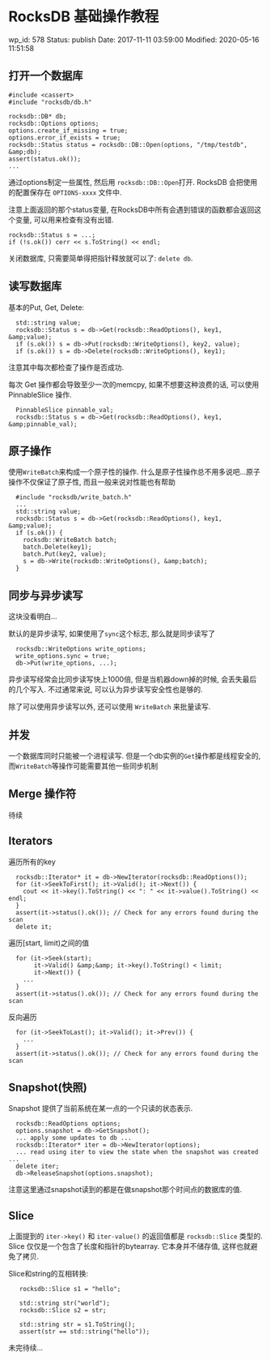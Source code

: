 # RocksDB 基础操作教程


wp_id: 578
Status: publish
Date: 2017-11-11 03:59:00
Modified: 2020-05-16 11:51:58


## 打开一个数据库

```
#include <cassert>
#include "rocksdb/db.h"

rocksdb::DB* db;
rocksdb::Options options;
options.create_if_missing = true;
options.error_if_exists = true;
rocksdb::Status status = rocksdb::DB::Open(options, "/tmp/testdb", &amp;db);
assert(status.ok());
...
```

通过options制定一些属性, 然后用 `rocksdb::DB::Open`打开. RocksDB 会把使用的配置保存在 `OPTIONS-xxxx` 文件中.

注意上面返回的那个status变量, 在RocksDB中所有会遇到错误的函数都会返回这个变量, 可以用来检查有没有出错.

```
rocksdb::Status s = ...;
if (!s.ok()) cerr << s.ToString() << endl;
```

关闭数据库, 只需要简单得把指针释放就可以了: `delete db`.

## 读写数据库

基本的Put, Get, Delete:

```
  std::string value;
  rocksdb::Status s = db->Get(rocksdb::ReadOptions(), key1, &amp;value);
  if (s.ok()) s = db->Put(rocksdb::WriteOptions(), key2, value);
  if (s.ok()) s = db->Delete(rocksdb::WriteOptions(), key1);
```

注意其中每次都检查了操作是否成功.

每次 Get 操作都会导致至少一次的memcpy, 如果不想要这种浪费的话, 可以使用 PinnableSlice 操作.

```
  PinnableSlice pinnable_val;
  rocksdb::Status s = db->Get(rocksdb::ReadOptions(), key1, &amp;pinnable_val);
```

## 原子操作

使用`WriteBatch`来构成一个原子性的操作. 什么是原子性操作总不用多说吧...原子操作不仅保证了原子性, 而且一般来说对性能也有帮助

```
  #include "rocksdb/write_batch.h"
  ...
  std::string value;
  rocksdb::Status s = db->Get(rocksdb::ReadOptions(), key1, &amp;value);
  if (s.ok()) {
    rocksdb::WriteBatch batch;
    batch.Delete(key1);
    batch.Put(key2, value);
    s = db->Write(rocksdb::WriteOptions(), &amp;batch);
  }
```

## 同步与异步读写

这块没看明白...

默认的是异步读写, 如果使用了`sync`这个标志, 那么就是同步读写了

```
  rocksdb::WriteOptions write_options;
  write_options.sync = true;
  db->Put(write_options, ...);
```

异步读写经常会比同步读写快上1000倍, 但是当机器down掉的时候, 会丢失最后的几个写入. 不过通常来说, 可以认为异步读写安全性也是够的.

除了可以使用异步读写以外, 还可以使用 `WriteBatch` 来批量读写.

## 并发

一个数据库同时只能被一个进程读写. 但是一个db实例的`Get`操作都是线程安全的, 而`WriteBatch`等操作可能需要其他一些同步机制

## Merge 操作符

待续

## Iterators

遍历所有的key

```
  rocksdb::Iterator* it = db->NewIterator(rocksdb::ReadOptions());
  for (it->SeekToFirst(); it->Valid(); it->Next()) {
    cout << it->key().ToString() << ": " << it->value().ToString() << endl;
  }
  assert(it->status().ok()); // Check for any errors found during the scan
  delete it;
```

遍历[start, limit)之间的值

```
  for (it->Seek(start);
       it->Valid() &amp;&amp; it->key().ToString() < limit;
       it->Next()) {
    ...
  }
  assert(it->status().ok()); // Check for any errors found during the scan
```

反向遍历

```
  for (it->SeekToLast(); it->Valid(); it->Prev()) {
    ...
  }
  assert(it->status().ok()); // Check for any errors found during the scan
```

## Snapshot(快照)

Snapshot 提供了当前系统在某一点的一个只读的状态表示.

```
  rocksdb::ReadOptions options;
  options.snapshot = db->GetSnapshot();
  ... apply some updates to db ...
  rocksdb::Iterator* iter = db->NewIterator(options);
  ... read using iter to view the state when the snapshot was created ...
  delete iter;
  db->ReleaseSnapshot(options.snapshot);
```

注意这里通过snapshot读到的都是在做snapshot那个时间点的数据库的值.

## Slice

上面提到的 `iter->key()` 和 `iter-value()` 的返回值都是 `rocksdb::Slice` 类型的. Slice 仅仅是一个包含了长度和指针的bytearray. 它本身并不储存值, 这样也就避免了拷贝.

Slice和string的互相转换:

```
   rocksdb::Slice s1 = "hello";

   std::string str("world");
   rocksdb::Slice s2 = str;

   std::string str = s1.ToString();
   assert(str == std::string("hello"));
```

未完待续...